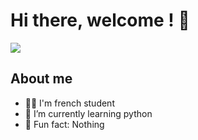 # Hi there, welcome ! 👋

<img src="https://github-readme-stats.vercel.app/api?username=LeVraiXif&show_icons=true&theme=tokyonight">

## About me 

- 👨‍🎓 I'm french student 
- 🌱 I’m currently learning python 
- 🤡 Fun fact: Nothing 


